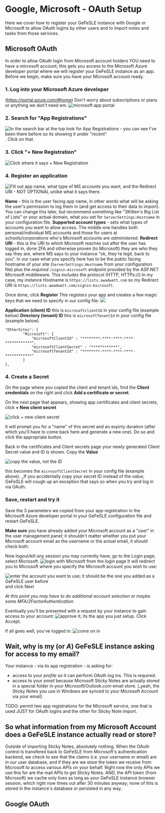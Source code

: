# Google, Microsoft - OAuth Setup
Here we cover how to register your GeFeSLE instance with Google or Microsoft to allow OAuth logins by other users and to import notes and tasks from those services. 
## Microsoft OAuth
In order to allow OAuth login from Microsoft account holders YOU need to have a microsoft account; this gets you access to the Microsoft Azure developer portal where we will register your GeFeSLE instance as an app.
Before we begin, make sure you have your Microsoft account ready. 
### 1. Log into your Microsoft Azure developer
(https://portal.azure.com/#home) Don't worry about subscriptions or plans or anything we don't need em. 
![microsoft app portal](microsoft1.PNG)

### 2. Search for "App Registrations"
![In the search bar at the top look for App Registrations - you can see I've been there before so its showing it under "recent"](microsoft2.PNG). Click on that. 

### 3. Click "+ New Registration"
![Click where it says + New Registration](microsoft3.PNG)

### 4. Register an application
![Fill out app name, what type of MS accounts you want, and the Redirect URI - NOT OPTIONAL unlike what it says there.](microsoft4.PNG)

**Name** - this is the user facing app name, in other words what will be asking the user's permission to log them in (and get access to their data to import). You can change this later, but recommend something like "3Kitten's Big List of Lists" or your actual domain, what you set for `ServerSettings:Hostname` in your configuration file. 
**Supported account types** - sets what types of accounts you want to allow access. The middle one handles both personal/individual MS accounts and those for users at schools/corporations who's Microsoft accounts are _administered_. 
**Redirect URI** - this is the URI to which Microsoft reaches out after the user has logged in, done 2FA and otherwise proven (to Microsoft) they are who they say they are, where MS says to your instance "ok, they're legit, back to you". In our case what you specify here has to be the public facing hostname of your site (`ServerSettings:Hostname` from your configuration file) plus the _required_ `/signin-microsoft` endpoint provided by the ASP.NET Microsoft middleware. This _includes_ the protocol (HTTP, HTTPs://) In my case, my instance Hostname is `https://lists.awadwatt.com` so my Redirect URI is `https://lists.awadwatt.com/signin-microsoft`.

Once done, click **Register**
This registers your app and creates a few magic keys that we need to specify in our config file:
![](microsoft5.PNG). 

**Application (client) ID** this is `microsoftclientId` in your config file (example below)
**Directory (tenant) ID** this is `microsoftTenantId` in your config file (example below)

```
"OtherSites": {
        "Microsoft": {
            "microsoftClientId" : "********-****-****-****-************",
            "microsoftClientSecret" : "************",
            "microsoftTenantId" : "********-****-****-****-************"
        }
},
```


### 4. Create a Secret
On the page where you copied the client and tenant ids, find the **Client credentials** on the right and click **Add a certificate or secret**. 

On the next page that appears, showing app certificates and client secrets, click **+ New client secret**

![click + new client secret](microsoft6.PNG)

It will prompt you for a "name" of this secret and an expirty duration (after which you'll have to come back here and generate a new one). Do so and click the appropriate button. 

Back in the certificates and Client secrets page your newly generated Client Secret value and ID is shown. Copy the **Value**

![copy the value, not the ID](microsoft7.PNG)

this becomes the `microsoftClientSecret` in your config file (example above). _If you accidentally copy your secret ID instead of the _value_, GeFeSLE will cough up an exception that says so when you try and log in via OAuth. 

### Save, restart and try it
Save the 3 parameters we copied from your app registration in the Microsoft Azure developer portal in your GeFeSLE configuration file and restart GeFeSLE. 

**Make sure** you have already added your Microsoft account as a "user" in the user management panel; it shouldn't matter whether you put your Microsoft account email as the username or the actual email, it _should_ check both. 

Now logout/kill any session you may currently have; go to the Login page; select Microsoft.
![login with Microsoft from the login page](microsoft9.PNG) It will redirect you to Microsoft where you specify the Microsoft account you wish to use:

![enter the account you want to use; it should be the one you added as a GeFeSLE user before](microsoft10.PNG) and click Next

_At this point you may have to do additional account selection or maybe some MFA/2FactorAuthentication_

Eventually you'll be presented with a request by your instance to gain access to your account: 
![approve it; its the app you just setup](microsoft8.PNG). Click Accept. 

If all goes well, you've logged in:
![come on in](microsoft11.PNG)

## Wait, why is my (or _A_) GeFeSLE instance asking for access to my email? 
Your instance - via its app registration - is asking for:
* access to your _profile_ so it can perform OAuth log ins. This is required. 
* access to your _email_ because Microsoft Sticky Notes are actually stored in a special folder in your Microsoft/Outlook.com email store. (_yeah, the Sticky Notes you use in Windows are synced to your Microsoft Account via your email)

TODO: permit two app registrations for the Microsoft service, one that is used JUST for OAuth logins and the other for Sticky Note import. 

## So what information from my Microsoft Account does a GeFeSLE instance actually read or store? 
Outside of importing Sticky Notes, absolutely nothing. When the OAuth control is transfered back to GeFeSLE from Microsoft's authentication backend, we check to see that the claims (i.e. your username or email) are in our user database, and if they are we store the token we receive from Microsoft to access various APIs on your behalf. Right now the only APIs we use this for are the mail APIs to get Sticky Notes. AND, the API token (from Microsoft) we cache only lives as long as your GeFeSLE instance browser session, which right now times out after 30 minutes anyway; none of this is stored in the instance's database or persisted in any way. 

## Google OAuth


